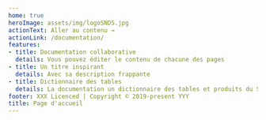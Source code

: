 ```yaml
---
home: true
heroImage: assets/img/logoSNDS.jpg
actionText: Aller au contenu →
actionLink: /documentation/
features:
- title: Documentation collaborative 
  details: Vous pouvez éditer le contenu de chacune des pages
- title: Un titre inspirant
  details: Avec sa description frappante
- title: Dictionnaire des tables
  details: La documentation un dictionnaire des tables et produits du SNDS 
footer: XXX Licenced | Copyright © 2019-present YYY
title: Page d'accueil
---
```


